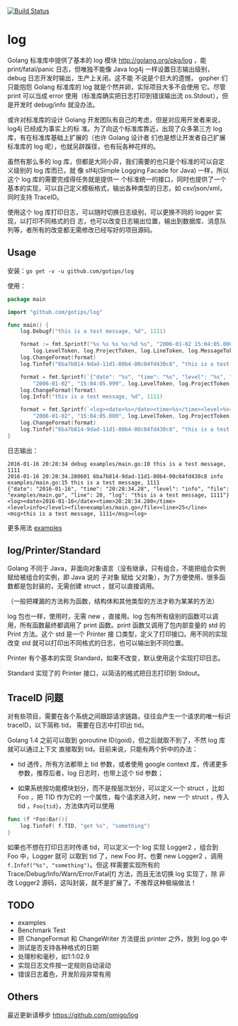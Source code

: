 [![Build Status](https://travis-ci.org/gotips/log.svg?branch=develop)](https://travis-ci.org/gotips/log)

log
===

Golang 标准库中提供了基本的 log 模块 http://golang.org/pkg/log ，能 print/fatal/panic
日志，但唯独不能像 Java log4j 一样设置日志输出级别， debug 日志开发时输出，生产上关闭。这不能
不说是个巨大的遗憾， gopher 们只能抱怨 Golang 标准库的 log 就是个然并卵，实际项目大多不会使用
它。尽管 print 可以当成 error 使用（标准库确实把日志打印到错误输出流 os.Stdout），但是开发时
 debug/info 就没办法。

或许对标准库的设计 Golang 开发团队有自己的考虑，但是对应用开发者来说，log4j 已经成为事实上的标
准。为了向这个标准库靠近，出现了众多第三方 log 库，有在标准库基础上扩展的（也许 Golang 设计者
们也是想让开发者自己扩展标准库的 log 呢），也就另辟蹊径，也有玩各种花样的。

虽然有那么多的 log 库，但都是大同小异，我们需要的也只是个标准的可以自定义级别的 log 库而已，就
像 slf4j(Simple Logging Facade for Java) 一样，所以这个 log 库的需要完成得任务就是提供一
个标准统一的接口，同时也提供了一个基本的实现，可以自己定义模板格式，输出各种类型的日志，如
csv/json/xml，同时支持 TraceID。

使用这个 log 库打印日志，可以随时切换日志级别，可以更换不同的 logger 实现，以打印不同格式的日
志，也可以改变日志输出位置，输出到数据库、消息队列等，者所有的改变都无需修改已经写好的项目源码。


Usage
-----

安装：`go get -v -u github.com/gotips/log`

使用：
``` go
package main

import "github.com/gotips/log"

func main() {
    log.Debugf("this is a test message, %d", 1111)

	format := fmt.Sprintf("%s %s %s %s:%d %s", "2006-01-02 15:04:05.000000", log.TagToken,
		log.LevelToken, log.ProjectToken, log.LineToken, log.MessageToken)
	log.ChangeFormat(format)
	log.Tinfof("6ba7b814-9dad-11d1-80b4-00c04fd430c8", "this is a test message, %d", 1111)

	format = fmt.Sprintf(`{"date": "%s", "time": "%s", "level": "%s", "file": "%s", "line": %d, "log": "%s"}`,
		"2006-01-02", "15:04:05.999", log.LevelToken, log.ProjectToken, log.LineToken, log.MessageToken)
	log.ChangeFormat(format)
	log.Infof("this is a test message, %d", 1111)

	format = fmt.Sprintf(`<log><date>%s</date><time>%s</time><level>%s</level><file>%s</file><line>%d</line><msg>%s</msg><log>`,
		"2006-01-02", "15:04:05.000", log.LevelToken, log.ProjectToken, log.LineToken, log.MessageToken)
	log.ChangeFormat(format)
	log.Tinfof("6ba7b814-9dad-11d1-80b4-00c04fd430c8", "this is a test message, %d", 1111)
}
```
日志输出：
```
2016-01-16 20:28:34 debug examples/main.go:10 this is a test message, 1111
2016-01-16 20:28:34.280601 6ba7b814-9dad-11d1-80b4-00c04fd430c8 info examples/main.go:15 this is a test message, 1111
{"date": "2016-01-16", "time": "20:28:34.28", "level": "info", "file": "examples/main.go", "line": 20, "log": "this is a test message, 1111"}
<log><date>2016-01-16</date><time>20:28:34.280</time><level>info</level><file>examples/main.go</file><line>25</line><msg>this is a test message, 1111</msg><log>

```

更多用法 [examples](examples/main.go)


log/Printer/Standard
--------------------

Golang 不同于 Java，非面向对象语言（没有继承，只有组合，不能把组合实例赋给被组合的实例，即 Java
说的 子对象 赋给 父对象），为了方便使用，很多函数都是包封装的，无需创建 struct ，就可以直接调用。

（一般把裸漏的方法称为函数，结构体和其他类型的方法才称为某某的方法）

log 包也一样，使用时，无需 new ，直接用。log 包有所有级别的函数可以调用，所有函数最终都调用了
print 函数。print 函数又调用了包内部变量的 std 的 Print 方法。这个 std 是一个 Printer 接
口类型，定义了打印接口。用不同的实现改变 std 就可以打印出不同格式的日志，也可以输出到不同位置。

Printer 有个基本的实现 Standard，如果不改变，默认使用这个实现打印日志。

Standard 实现了的 Printer 接口，以简洁的格式把日志打印到 Stdout。


TraceID 问题
------------

对有些项目，需要在各个系统之间跟踪请求链路，往往会产生一个请求的唯一标识 traceID，以下简称 tid，
需要在日志中打印出 tid。

Golang 1.4 之前可以取到 goroutine ID(goid)，但之后就取不到了，不然 log 库就可以通过上下文
直接取到 tid。目前来说，只能有两个折中的办法：

* tid 透传，所有方法都带上 tid 参数，或者使用 google context 库，传递更多参数，推荐后者，log
日志时，也带上这个 tid 参数；

* 如果系统按功能模块划分，而不是按层次划分，可以定义一个 struct ，比如 Foo ，把 TID 作为它的
一个属性，每个请求进入时，new 一个 struct ，传入 tid ，`Foo{tid}`，方法体内可以使用

``` go
func (f *Foo)Bar(){
    log.Tinfof( f.TID, "get %s", "something")
}
```

如果也不想在打印日志时传递 tid，可以定义一个 log 实现 Logger2 ，组合到 Foo 中，Logger 就可
以取到 tid 了，new Foo 时，也要 new Logger2 ，调用 `f.Infof("%s", "something")`。但这
样需要实现所有的 Trace/Debug/Info/Warn/Error/Fatal[f] 方法，而且无法切换 log 实现了，除
非改 Logger2 源码，这叫封装，就不是扩展了。不推荐这种极端做法！

TODO
----

* examples
* Benchmark Test
* 把 ChangeFormat 和 ChangeWriter 方法提出 printer 之外，放到 log.go 中
* 测试是否支持各种格式的日期
* 处理秒和毫秒，如1:1:02.9
* 实现日志文件按一定规则自动滚动
* 错误日志着色，开发阶段非常有用


Others
------

最近更新请移步 https://github.com/omigo/log
